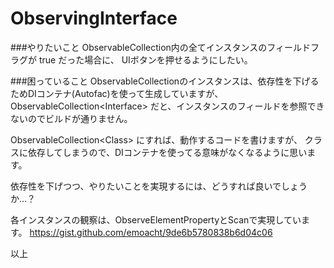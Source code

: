 # ObservingInterface

###やりたいこと
 ObservableCollection内の全てインスタンスのフィールドフラグが true だった場合に、
 UIボタンを押せるようにしたい。

###困っていること
 ObservableCollectionのインスタンスは、依存性を下げるためDIコンテナ(Autofac)を使って生成していますが、
 ObservableCollection\<Interface\> だと、インスタンスのフィールドを参照できないのでビルドが通りません。

 ObservableCollection\<Class\> にすれば、動作するコードを書けますが、
 クラスに依存してしまうので、DIコンテナを使ってる意味がなくなるように思います。

 依存性を下げつつ、やりたいことを実現するには、どうすれば良いでしょうか…？

 各インスタンスの観察は、ObserveElementPropertyとScanで実現しています。
 https://gist.github.com/emoacht/9de6b5780838b6d04c06

以上
